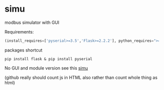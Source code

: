 # simu
modbus simulator with GUI

Requirements:

```python
(install_requires=['pyserial>=3.5','Flask>=2.2.2'], python_requires=">=3.9")
```

packages shortcut

```shell
pip install flask & pip install pyserial
```

No GUI and module version see this [simu](https://github.com/DAF201/virtual_simulator)

(github really should count js in HTML also rather than count whole thing as html)

